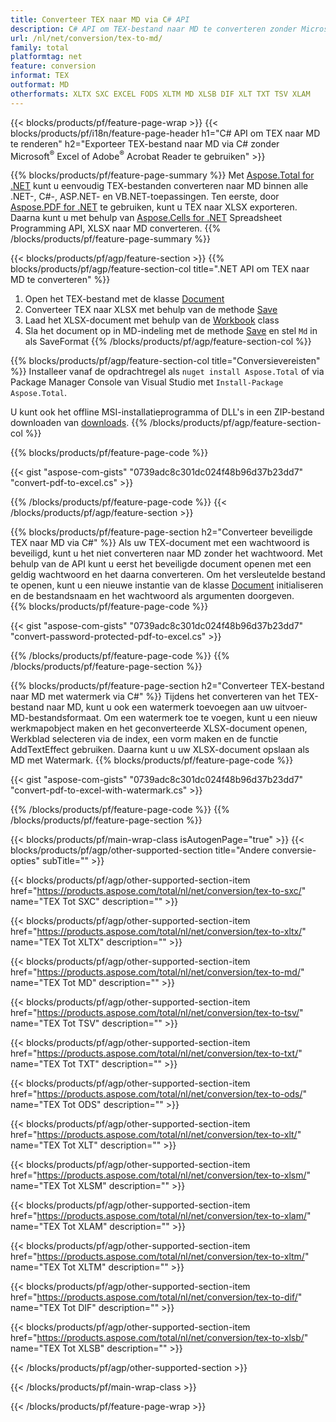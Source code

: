 ```yaml
---
title: Converteer TEX naar MD via C# API
description: C# API om TEX-bestand naar MD te converteren zonder Microsoft Excel of Adobe Reader te gebruiken
url: /nl/net/conversion/tex-to-md/
family: total
platformtag: net
feature: conversion
informat: TEX
outformat: MD
otherformats: XLTX SXC EXCEL FODS XLTM MD XLSB DIF XLT TXT TSV XLAM
---
```

{{< blocks/products/pf/feature-page-wrap >}}
{{< blocks/products/pf/i18n/feature-page-header h1="C# API om TEX naar MD te renderen" h2="Exporteer TEX-bestand naar MD via C# zonder Microsoft<sup>&reg;</sup> Excel of Adobe<sup>&reg;</sup> Acrobat Reader te gebruiken" >}}

{{% blocks/products/pf/feature-page-summary %}}
Met [Aspose.Total for .NET](https://products.aspose.com/total/net/) kunt u eenvoudig TEX-bestanden converteren naar MD binnen alle .NET-, C#-, ASP.NET- en VB.NET-toepassingen. Ten eerste, door [Aspose.PDF for .NET](https://products.aspose.com/pdf/net/) te gebruiken, kunt u TEX naar XLSX exporteren. Daarna kunt u met behulp van [Aspose.Cells for .NET](https://products.aspose.com/cells/net/) Spreadsheet Programming API, XLSX naar MD converteren.
{{% /blocks/products/pf/feature-page-summary  %}}

{{< blocks/products/pf/agp/feature-section >}}
{{% blocks/products/pf/agp/feature-section-col title=".NET API om TEX naar MD te converteren" %}}
1. Open het TEX-bestand met de klasse [Document](https://apireference.aspose.com/pdf/net/aspose.pdf/document)
2. Converteer TEX naar XLSX met behulp van de methode [Save](https://apireference.aspose.com/pdf/net/aspose.pdf.document/save/methods/5)
3. Laad het XLSX-document met behulp van de [Workbook](https://apireference.aspose.com/cells/net/aspose.cells/workbook) class
4. Sla het document op in MD-indeling met de methode [Save](https://apireference.aspose.com/cells/net/aspose.cells.workbook/save/methods/4) en stel `Md` in als SaveFormat
{{% /blocks/products/pf/agp/feature-section-col %}}

{{% blocks/products/pf/agp/feature-section-col title="Conversievereisten" %}}
Installeer vanaf de opdrachtregel als ```nuget install Aspose.Total``` of via Package Manager Console van Visual Studio met ```Install-Package Aspose.Total```.

U kunt ook het offline MSI-installatieprogramma of DLL's in een ZIP-bestand downloaden van [downloads](https://downloads.aspose.com/total/net).
{{% /blocks/products/pf/agp/feature-section-col %}}

{{% blocks/products/pf/feature-page-code %}}

{{< gist "aspose-com-gists" "0739adc8c301dc024f48b96d37b23dd7" "convert-pdf-to-excel.cs" >}}

{{% /blocks/products/pf/feature-page-code %}}
{{< /blocks/products/pf/agp/feature-section >}}

{{% blocks/products/pf/feature-page-section  h2="Converteer beveiligde TEX naar MD via C#" %}}
Als uw TEX-document met een wachtwoord is beveiligd, kunt u het niet converteren naar MD zonder het wachtwoord. Met behulp van de API kunt u eerst het beveiligde document openen met een geldig wachtwoord en het daarna converteren. Om het versleutelde bestand te openen, kunt u een nieuwe instantie van de klasse [Document](https://apireference.aspose.com/pdf/net/aspose.pdf/document) initialiseren en de bestandsnaam en het wachtwoord als argumenten doorgeven.  
{{% blocks/products/pf/feature-page-code %}}

{{< gist "aspose-com-gists" "0739adc8c301dc024f48b96d37b23dd7" "convert-password-protected-pdf-to-excel.cs" >}}
{{% /blocks/products/pf/feature-page-code  %}}
{{% /blocks/products/pf/feature-page-section %}}

{{% blocks/products/pf/feature-page-section  h2="Converteer TEX-bestand naar MD met watermerk via C#" %}}
Tijdens het converteren van het TEX-bestand naar MD, kunt u ook een watermerk toevoegen aan uw uitvoer-MD-bestandsformaat. Om een watermerk toe te voegen, kunt u een nieuw werkmapobject maken en het geconverteerde XLSX-document openen, Werkblad selecteren via de index, een vorm maken en de functie AddTextEffect gebruiken. Daarna kunt u uw XLSX-document opslaan als MD met Watermark. 
{{% blocks/products/pf/feature-page-code %}}

{{< gist "aspose-com-gists" "0739adc8c301dc024f48b96d37b23dd7" "convert-pdf-to-excel-with-watermark.cs" >}}
{{% /blocks/products/pf/feature-page-code  %}}
{{% /blocks/products/pf/feature-page-section %}}

{{< blocks/products/pf/main-wrap-class isAutogenPage="true" >}}
{{< blocks/products/pf/agp/other-supported-section title="Andere conversie-opties" subTitle="" >}}

{{< blocks/products/pf/agp/other-supported-section-item href="https://products.aspose.com/total/nl/net/conversion/tex-to-sxc/" name="TEX Tot SXC" description="" >}}

{{< blocks/products/pf/agp/other-supported-section-item href="https://products.aspose.com/total/nl/net/conversion/tex-to-xltx/" name="TEX Tot XLTX" description="" >}}

{{< blocks/products/pf/agp/other-supported-section-item href="https://products.aspose.com/total/nl/net/conversion/tex-to-md/" name="TEX Tot MD" description="" >}}

{{< blocks/products/pf/agp/other-supported-section-item href="https://products.aspose.com/total/nl/net/conversion/tex-to-tsv/" name="TEX Tot TSV" description="" >}}

{{< blocks/products/pf/agp/other-supported-section-item href="https://products.aspose.com/total/nl/net/conversion/tex-to-txt/" name="TEX Tot TXT" description="" >}}

{{< blocks/products/pf/agp/other-supported-section-item href="https://products.aspose.com/total/nl/net/conversion/tex-to-ods/" name="TEX Tot ODS" description="" >}}

{{< blocks/products/pf/agp/other-supported-section-item href="https://products.aspose.com/total/nl/net/conversion/tex-to-xlt/" name="TEX Tot XLT" description="" >}}

{{< blocks/products/pf/agp/other-supported-section-item href="https://products.aspose.com/total/nl/net/conversion/tex-to-xlsm/" name="TEX Tot XLSM" description="" >}}

{{< blocks/products/pf/agp/other-supported-section-item href="https://products.aspose.com/total/nl/net/conversion/tex-to-xlam/" name="TEX Tot XLAM" description="" >}}

{{< blocks/products/pf/agp/other-supported-section-item href="https://products.aspose.com/total/nl/net/conversion/tex-to-xltm/" name="TEX Tot XLTM" description="" >}}

{{< blocks/products/pf/agp/other-supported-section-item href="https://products.aspose.com/total/nl/net/conversion/tex-to-dif/" name="TEX Tot DIF" description="" >}}

{{< blocks/products/pf/agp/other-supported-section-item href="https://products.aspose.com/total/nl/net/conversion/tex-to-xlsb/" name="TEX Tot XLSB" description="" >}}



{{< /blocks/products/pf/agp/other-supported-section >}}

{{< /blocks/products/pf/main-wrap-class >}}

{{< /blocks/products/pf/feature-page-wrap >}}